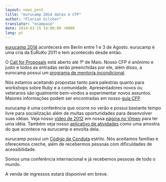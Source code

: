```yaml
---
layout: news_post
title: "eurucamp 2014 datas e CFP"
author: "Florian Gilcher"
translator: "esampaio"
date: 2014-03-15 14:00:00 +0000
lang: pt
---
```


[eurucamp 2014][1] acontecerá em Berlin entre 1 e 3 de Agosto.
eurucamp é uma cria da EuRuKo 2011 e tem acontecido desde então.

O [Call for Proposals][2] está aberto até 1º de Maio.
Nosso CFP é anônimo e justo e todos as entradas serão preenchidas por ele, além
disso, a eurocamp possui um [programa de mentoria incondicional][3].

Nós estamos aceitando propostas tanto para palestras quanto para workshops
sobre Ruby e a comunidade. Apresentadores novos ou veteranos são igualmente
bem-vindos a experimentar novos assuntos.
Maiores informações podem ser encontradas em nosso [guia CFP][4].

eurucamp é uma conferência que ocorre no verão e possui bastante tempo livre 
para socialização além de muitas oportunidades para desenvolver suas idéias. 
Veja nosso [vídeo de 2012][5] em nossa [página no Vimeo][6] para ter uma idéia.
Também veja nosso [aplicativo de atividades][7] como uma amostra do que
acontece na eurucamp e envolta dela.

eurucamp possui um [Código de Conduta][8] estrito. Nós aceitamos famílias e
oferecemos creche, além de recebermos pessoas com dificuldades de acessibilidade.

Somos uma conferência internacional e já recebemos pessoas de todo o mundo.

A venda de ingressos estará disponível em breve.

[1]: http://2014.eurucamp.org
[2]: http://cfp.eurucamp.org
[3]: http://cfp.eurucamp.org/mentorship
[4]: http://cfp.eurucamp.org/guide
[5]: https://vimeo.com/51200145
[6]: https://vimeo.com/eurucamp
[7]: http://activities.eurucamp.org
[8]: http://cfp.eurucamp.org/coc
